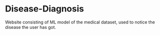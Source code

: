 # Disease-Diagnosis
Website consisting of ML model of the medical dataset, used to notice the disease the user has got.
